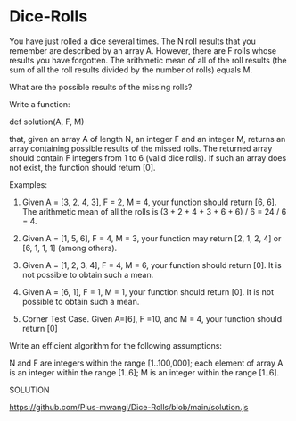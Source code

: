 # Dice-Rolls
You have just rolled a dice several times. The N roll results that you remember are described by an array A. However, there are F rolls whose results you have forgotten. The arithmetic mean of all of the roll results (the sum of all the roll results divided by the number of rolls) equals M.

What are the possible results of the missing rolls?

Write a function:

def solution(A, F, M)

that, given an array A of length N, an integer F and an integer M, returns an array containing possible results of the missed rolls. The returned array should contain F integers from 1 to 6 (valid dice rolls). If such an array does not exist, the function should return [0].

Examples:

1. Given A = [3, 2, 4, 3], F = 2, M = 4, your function should return [6, 6]. The arithmetic mean of all the rolls is (3 + 2 + 4 + 3 + 6 + 6) / 6 = 24 / 6 = 4.

2. Given A = [1, 5, 6], F = 4, M = 3, your function may return [2, 1, 2, 4] or [6, 1, 1, 1] (among others).

3. Given A = [1, 2, 3, 4], F = 4, M = 6, your function should return [0]. It is not possible to obtain such a mean.

4. Given A = [6, 1], F = 1, M = 1, your function should return [0]. It is not possible to obtain such a mean.

5. Corner Test Case. Given A=[6], F =10, and M = 4, your function should return [0]

Write an efficient algorithm for the following assumptions:

N and F are integers within the range [1..100,000];
each element of array A is an integer within the range [1..6];
M is an integer within the range [1..6].

SOLUTION

https://github.com/Pius-mwangi/Dice-Rolls/blob/main/solution.js
